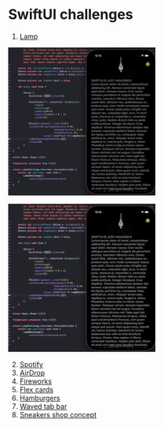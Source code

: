 # SwiftUI challenges

 1. [Lamp](https://github.com/c-villain/SwiftUI-challenges/blob/main/SUIChallenges/SUIChallenges/1.Lamp.swift)
 <p align="left">
 <img src="demos/lamp.gif" alt="" height="300" width="300">
 </p>

 <p align="left">
 <img src="demos/lamp_low.gif" alt="" height="300" width="300">
 </p>
 
 2. [Spotify](https://github.com/c-villain/SwiftUI-challenges/blob/main/SUIChallenges/SUIChallenges/2.Spotify.swift)
 3. [AirDrop](https://github.com/c-villain/SwiftUI-challenges/blob/main/SUIChallenges/SUIChallenges/3.AirDrop.swift)
 4. [Fireworks](https://github.com/c-villain/SwiftUI-challenges/blob/main/SUIChallenges/SUIChallenges/4.Firework.swift)
 5. [Flex cards](https://github.com/c-villain/SwiftUI-challenges/blob/main/SUIChallenges/SUIChallenges/5.FlexCards.swift)
 6. [Hamburgers](https://github.com/c-villain/SwiftUI-challenges/blob/main/SUIChallenges/SUIChallenges/6.Hamburgers.swift)
 7. [Waved tab bar](https://github.com/c-villain/SwiftUI-challenges/blob/main/SUIChallenges/SUIChallenges/7.WavedTabView.swift)
 8. [Sneakers shop concept](https://github.com/c-villain/SwiftUI-challenges/blob/main/SUIChallenges/SUIChallenges/8.SneakersShop.swift)
